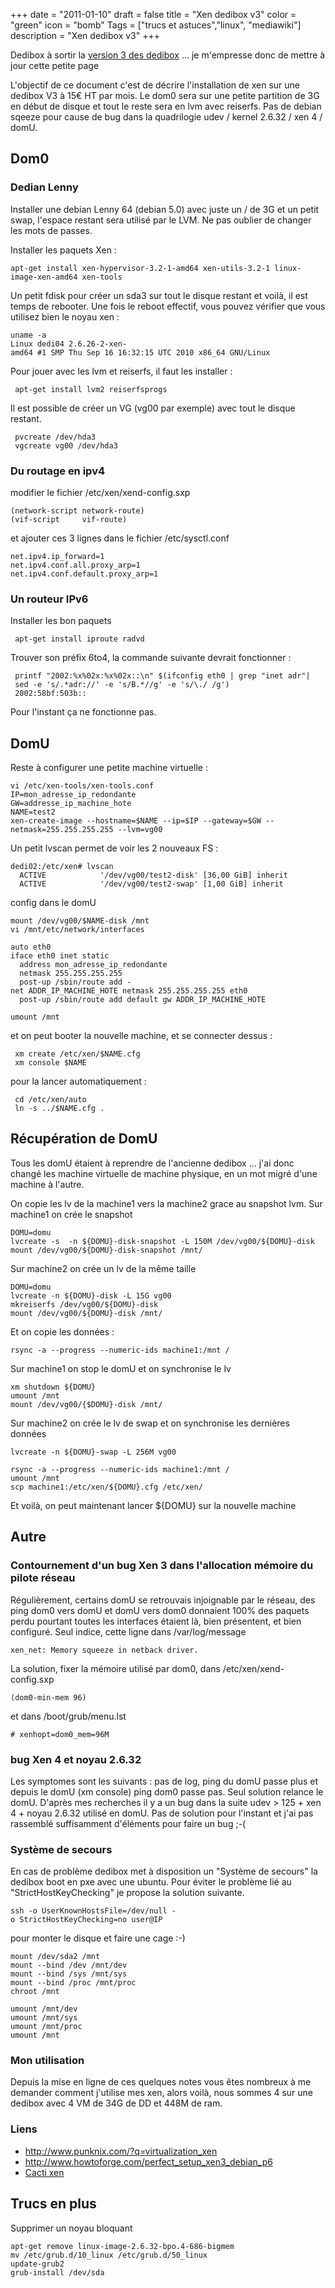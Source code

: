 +++
date = "2011-01-10"
draft = false
title = "Xen dedibox v3"
color = "green"
icon = "bomb"
Tags = ["trucs et astuces","linux", "mediawiki"]
description = "Xen dedibox v3"
+++

Dedibox à sortir la [version 3 des
dedibox](http://www.online.net/serveur-dedie/offre-dedibox-v3.xhtml) ...
je m'empresse donc de mettre à jour cette petite page

L'objectif de ce document c'est de décrire l'installation de xen sur une
dedibox V3 à 15€ HT par mois. Le dom0 sera sur une petite partition de
3G en début de disque et tout le reste sera en lvm avec reiserfs. Pas de
debian sqeeze pour cause de bug dans la quadrilogie udev / kernel 2.6.32
/ xen 4 / domU.

Dom0
----

### Dedian Lenny

Installer une debian Lenny 64 (debian 5.0) avec juste un / de 3G et un
petit swap, l'espace restant sera utilisé par le LVM. Ne pas oublier de
changer les mots de passes.

Installer les paquets Xen :

    apt-get install xen-hypervisor-3.2-1-amd64 xen-utils-3.2-1 linux-image-xen-amd64 xen-tools

Un petit fdisk pour créer un sda3 sur tout le disque restant et voilà,
il est temps de rebooter. Une fois le reboot effectif, vous pouvez
vérifier que vous utilisez bien le noyau xen :

    uname -a 
    Linux dedi04 2.6.26-2-xen-amd64 #1 SMP Thu Sep 16 16:32:15 UTC 2010 x86_64 GNU/Linux

Pour jouer avec les lvm et reiserfs, il faut les installer :

     apt-get install lvm2 reiserfsprogs

Il est possible de créer un VG (vg00 par exemple) avec tout le disque
restant.

     pvcreate /dev/hda3
     vgcreate vg00 /dev/hda3

### Du routage en ipv4

modifier le fichier /etc/xen/xend-config.sxp

    (network-script network-route)
    (vif-script     vif-route)

et ajouter ces 3 lignes dans le fichier /etc/sysctl.conf

    net.ipv4.ip_forward=1
    net.ipv4.conf.all.proxy_arp=1
    net.ipv4.conf.default.proxy_arp=1

### Un routeur IPv6

Installer les bon paquets

     apt-get install iproute radvd

Trouver son préfix 6to4, la commande suivante devrait fonctionner :

     printf "2002:%x%02x:%x%02x::\n" $(ifconfig eth0 | grep "inet adr"| sed -e 's/.*adr://' -e 's/B.*//g' -e 's/\./ /g')
     2002:58bf:503b::

Pour l'instant ça ne fonctionne pas.

DomU
----

Reste à configurer une petite machine virtuelle :

    vi /etc/xen-tools/xen-tools.conf
    IP=mon_adresse_ip_redondante
    GW=addresse_ip_machine_hote
    NAME=test2
    xen-create-image --hostname=$NAME --ip=$IP --gateway=$GW --netmask=255.255.255.255 --lvm=vg00

Un petit lvscan permet de voir les 2 nouveaux FS :

    dedi02:/etc/xen# lvscan
      ACTIVE            '/dev/vg00/test2-disk' [36,00 GiB] inherit
      ACTIVE            '/dev/vg00/test2-swap' [1,00 GiB] inherit

config dans le domU

    mount /dev/vg00/$NAME-disk /mnt
    vi /mnt/etc/network/interfaces

    auto eth0
    iface eth0 inet static 
      address mon_adresse_ip_redondante
      netmask 255.255.255.255
      post-up /sbin/route add -net ADDR_IP_MACHINE_HOTE netmask 255.255.255.255 eth0
      post-up /sbin/route add default gw ADDR_IP_MACHINE_HOTE

    umount /mnt

et on peut booter la nouvelle machine, et se connecter dessus :

     xm create /etc/xen/$NAME.cfg
     xm console $NAME

pour la lancer automatiquement :

     cd /etc/xen/auto
     ln -s ../$NAME.cfg .

Récupération de DomU
--------------------

Tous les domU étaient à reprendre de l'ancienne dedibox ... j'ai donc
changé les machine virtuelle de machine physique, en un mot migré d'une
machine à l'autre.

On copie les lv de la machine1 vers la machine2 grace au snapshot lvm.
Sur machine1 on crée le snapshot

    DOMU=domu
    lvcreate -s  -n ${DOMU}-disk-snapshot -L 150M /dev/vg00/${DOMU}-disk
    mount /dev/vg00/${DOMU}-disk-snapshot /mnt/

Sur machine2 on crée un lv de la même taille

    DOMU=domu
    lvcreate -n ${DOMU}-disk -L 15G vg00
    mkreiserfs /dev/vg00/${DOMU}-disk
    mount /dev/vg00/${DOMU}-disk /mnt/

Et on copie les données :

    rsync -a --progress --numeric-ids machine1:/mnt /

Sur machine1 on stop le domU et on synchronise le lv

    xm shutdown ${DOMU}
    umount /mnt
    mount /dev/vg00/{$DOMU}-disk /mnt/

Sur machine2 on crée le lv de swap et on synchronise les dernières
données

    lvcreate -n ${DOMU}-swap -L 256M vg00
    
    rsync -a --progress --numeric-ids machine1:/mnt /
    umount /mnt
    scp machine1:/etc/xen/${DOMU}.cfg /etc/xen/

Et voilà, on peut maintenant lancer \${DOMU} sur la nouvelle machine

Autre
-----

### Contournement d'un bug Xen 3 dans l'allocation mémoire du pilote réseau

Régulièrement, certains domU se retrouvais injoignable par le réseau,
des ping dom0 vers domU et domU vers dom0 donnaient 100% des paquets
perdu pourtant toutes les interfaces étaient là, bien présentent, et
bien configuré. Seul indice, cette ligne dans /var/log/message

    xen_net: Memory squeeze in netback driver.

La solution, fixer la mémoire utilisé par dom0, dans
/etc/xen/xend-config.sxp

    (dom0-min-mem 96)

et dans /boot/grub/menu.lst

    # xenhopt=dom0_mem=96M

### bug Xen 4 et noyau 2.6.32

Les symptomes sont les suivants : pas de log, ping du domU passe plus et
depuis le domU (xm console) ping dom0 passe pas. Seul solution relance
le domU. D'après mes recherches il y a un bug dans la suite udev \>
125 + xen 4 + noyau 2.6.32 utilisé en domU. Pas de solution pour
l'instant et j'ai pas rassemblé suffisamment d'éléments pour faire un
bug ;-(

### Système de secours

En cas de problème dedibox met à disposition un "Système de secours" la
dedibox boot en pxe avec une ubuntu. Pour éviter le problème lié au
"StrictHostKeyChecking" je propose la solution suivante.

    ssh -o UserKnownHostsFile=/dev/null -o StrictHostKeyChecking=no user@IP

pour monter le disque et faire une cage :-)

    mount /dev/sda2 /mnt
    mount --bind /dev /mnt/dev
    mount --bind /sys /mnt/sys
    mount --bind /proc /mnt/proc
    chroot /mnt

    umount /mnt/dev
    umount /mnt/sys
    umount /mnt/proc
    umount /mnt

### Mon utilisation

Depuis la mise en ligne de ces quelques notes vous êtes nombreux à me
demander comment j'utilise mes xen, alors voilà, nous sommes 4 sur une
dedibox avec 4 VM de 34G de DD et 448M de ram.

### Liens

-   <http://www.punknix.com/?q=virtualization_xen>
-   <http://www.howtoforge.com/perfect_setup_xen3_debian_p6>
-   [Cacti xen](/wiki/cacti-xen)

Trucs en plus
-------------

Supprimer un noyau bloquant

    apt-get remove linux-image-2.6.32-bpo.4-686-bigmem
    mv /etc/grub.d/10_linux /etc/grub.d/50_linux
    update-grub2
    grub-install /dev/sda
